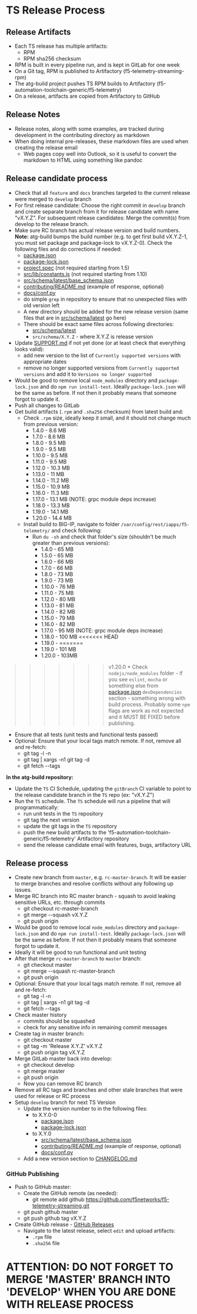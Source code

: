 # TS Release Process

## Release Artifacts

* Each TS release has multiple artifacts:
  * RPM
  * RPM sha256 checksum
* RPM is built in every pipeline run, and is kept in GitLab for one week
* On a Git tag, RPM is published to Artifactory (f5-telemetry-streaming-rpm)
* The atg-build project pushes TS RPM builds to Artifactory (f5-automation-toolchain-generic/f5-telemetry)
* On a release, artifacts are copied from Artifactory to GitHub

## Release Notes

* Release notes, along with some examples, are tracked during development in the contributing directory as markdown
* When doing internal pre-releases, these markdown files are used when creating the release email
  * Web pages copy well into Outlook, so it is useful to convert the markdown to HTML using something like pandoc

## Release candidate process

* Check that all `feature` and `docs` branches targeted to the current release were merged to `develop` branch
* For first release candidate: Choose the right commit in `develop` branch and create separate branch from it for release candidate with name "vX.Y.Z". For subsequent release candidates: Merge the commit(s) from develop to the release branch.
* Make sure RC branch has actual release version and build numbers. **Note:** atg-build bumps the build number (e.g. to get first build vX.Y.Z-1, you must set package and package-lock to vX.Y.Z-0). Check the following files and do corrections if needed:
  * [package.json](package.json)
  * [package-lock.json](package-lock.json)
  * [project.spec](project.spec) (not required starting from 1.5)
  * [src/lib/constants.js](src/lib/constants.js) (not required starting from 1.10)
  * [src/schema/latest/base_schema.json](src/schema/latest/base_schema.json)
  * [contributing/README.md](contributing/README.md) (example of response, optional)
  * [docs/conf.py](docs/conf.py)
  * do simple `grep` in repository to ensure that no unexpected files with old version left
  * A new directory should be added for the new release version (same files that are in [src/schema/latest](src/schema/latest) go here)
  * There should be exact same files across following directories:
    * [src/schema/latest](src/schema/latest)
    * `src/schema/X.Y.Z` - where X.Y.Z is release version
* Update [SUPPORT.md](SUPPORT.md) if not yet done (or at least check that everything looks valid):
  * add new version to the list of `Currently supported versions` with appropriate dates
  * remove no longer supported versions from `Currently supported versions` and add it to `Versions no longer supported`
* Would be good to remove local `node_modules` directory and `package-lock.json` and do `npm run install-test`. Ideally `package-lock.json` will be the same as before. If not then it probably means that someone forgot to update it.
* Push all changes to GitLab
* Get build artifacts (`.rpm` and `.sha256` checksum) from latest build and:
  * Check `.rpm` size, ideally keep it small, and it should not change much from previous version:
    * 1.4.0 - 8.6 MB
    * 1.7.0 - 8.6 MB
    * 1.8.0 - 9.5 MB
    * 1.9.0 - 9.5 MB
    * 1.10.0 - 9.5 MB
    * 1.11.0 - 9.5 MB
    * 1.12.0 - 10.3 MB
    * 1.13.0 - 11 MB
    * 1.14.0 - 11.2 MB
    * 1.15.0 - 10.9 MB
    * 1.16.0 - 11.3 MB
    * 1.17.0 - 13.1 MB (NOTE: grpc module deps increase)
    * 1.18.0 - 13.3 MB
    * 1.19.0 - 14.1 MB
    * 1.20.0 - 14.4 MB
  * Install build to BIG-IP, navigate to folder `/var/config/rest/iapps/f5-telemetry/` and check following:
    * Run `du -sh` and check that folder's size (shouldn't be much greater than previous versions):
      * 1.4.0 - 65 MB
      * 1.5.0 - 65 MB
      * 1.6.0 - 66 MB
      * 1.7.0 - 66 MB
      * 1.8.0 - 73 MB
      * 1.9.0 - 73 MB
      * 1.10.0 - 76 MB
      * 1.11.0 - 75 MB
      * 1.12.0 - 80 MB
      * 1.13.0 - 81 MB
      * 1.14.0 - 82 MB
      * 1.15.0 - 79 MB
      * 1.16.0 - 82 MB
      * 1.17.0 - 95 MB (NOTE: grpc module deps increase)
      * 1.18.0 - 100 MB
<<<<<<< HEAD
      * 1.19.0 - 
=======
      * 1.19.0 - 101 MB
      * 1.20.0 - 103MB
>>>>>>> v1.20.0
    * Check `nodejs/node_modules` folder - if you see `eslint`, `mocha` or something else from [package.json](package.json) `devDependencies` section - something wrong with build process. Probably some `npm` flags are work as not expected and it MUST BE FIXED before publishing.
* Ensure that all tests (unit tests and functional tests passed)
* Optional: Ensure that your local tags match remote. If not, remove all and re-fetch:
  * git tag -l -n
  * git tag | xargs -n1 git tag -d
  * git fetch --tags

**In the atg-build repository:**
* Update the `TS` CI Schedule, updating the `gitBranch` CI variable to point to the release candidate branch in the `TS` repo (ex: "vX.Y.Z")
* Run the `TS` schedule. The `TS` schedule will run a pipeline that will programmatically:
  * run unit tests in the `TS` repository
  * git tag the next version
  * update the git tags in the `TS` repository
  * push the new build artifacts to the 'f5-automation-toolchain-generic/f5-telemetry' Artifactory repository
  * send the release candidate email with features, bugs, artifactory URL

## Release process

* Create new branch from `master`, e.g. `rc-master-branch`. It will be easier to merge branches and resolve conflicts without any following up issues.
* Merge RC branch into RC master branch - squash to avoid leaking sensitive URLs, etc. through commits
  * git checkout rc-master-branch
  * git merge --squash vX.Y.Z
  * git push origin
* Would be good to remove local `node_modules` directory and `package-lock.json` and do `npm run install-test`. Ideally `package-lock.json` will be the same as before. If not then it probably means that someone forgot to update it.
* Ideally it will be good to run functional and unit testing
* After that merge `rc-master-branch` to `master` branch:
  * git checkout master
  * git merge --squash rc-master-branch
  * git push origin
* Optional: Ensure that your local tags match remote. If not, remove all and re-fetch:
  * git tag -l -n
  * git tag | xargs -n1 git tag -d
  * git fetch --tags
* Check master history
  * commits should be squashed
  * check for any sensitive info in remaining commit messages
* Create tag in master branch:
  * git checkout master
  * git tag -m 'Release X.Y.Z' vX.Y.Z
  * git push origin tag vX.Y.Z
* Merge GitLab master back into develop:
  * git checkout develop
  * git merge master
  * git push origin
  * Now you can remove RC branch
* Remove all RC tags and branches and other stale branches that were used for release or RC process
* Setup `develop` branch for next TS Version
  * Update the version number to in the following files:
    * to X.Y.0-0
      * [package.json](package.json)
      * [package-lock.json](package-lock.json)
    * to X.Y.0
      * [src/schema/latest/base_schema.json](src/schema/latest/base_schema.json)
      * [contributing/README.md](contributing/README.md) (example of response, optional)
      * [docs/conf.py](docs/conf.py)
  * Add a new version section to [CHANGELOG.md](CHANGELOG.md)

### GitHub Publishing
* Push to GitHub master:
  * Create the GitHub remote (as needed):
    * git remote add github https://github.com/f5networks/f5-telemetry-streaming.git
  * git push github master
  * git push github tag vX.Y.Z
* Create GitHub release - [GitHub Releases](https://github.com/f5networks/f5-telemetry-streaming/releases)
  * Navigate to the latest release, select `edit` and upload artifacts:
    * `.rpm` file
    * `.sha256` file

# ATTENTION: DO NOT FORGET TO MERGE 'MASTER' BRANCH INTO 'DEVELOP' WHEN YOU ARE DONE WITH RELEASE PROCESS